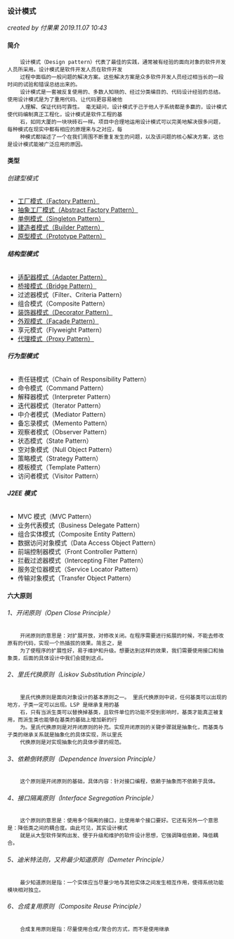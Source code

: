 ### 设计模式

*created by 付果果  2019.11.07 10:43*


#### 简介

```
    设计模式（Design pattern）代表了最佳的实践，通常被有经验的面向对象的软件开发人员所采用。设计模式是软件开发人员在软件开发
	过程中面临的一般问题的解决方案。这些解决方案是众多软件开发人员经过相当长的一段时间的试验和错误总结出来的。
    设计模式是一套被反复使用的、多数人知晓的、经过分类编目的、代码设计经验的总结。使用设计模式是为了重用代码、让代码更容易被他
	人理解、保证代码可靠性。 毫无疑问，设计模式于己于他人于系统都是多赢的，设计模式使代码编制真正工程化，设计模式是软件工程的基
	石，如同大厦的一块块砖石一样。项目中合理地运用设计模式可以完美地解决很多问题，每种模式在现实中都有相应的原理来与之对应，每
	种模式都描述了一个在我们周围不断重复发生的问题，以及该问题的核心解决方案，这也是设计模式能被广泛应用的原因。
```

 

#### 类型

###### 创建型模式

- [工厂模式（Factory Pattern）](./markdown/1_工厂模式.md)
- [抽象工厂模式（Abstract Factory Pattern）](./markdown/2_抽象工厂模式.md)
- [单例模式（Singleton Pattern）](./markdown/3_单例模式.md)
- [建造者模式（Builder Pattern）](./markdown/4_建造者模式.md)
- [原型模式（Prototype Pattern）](./markdown/5_原型模式.md)

###### **结构型模式** 

- [适配器模式（Adapter Pattern）](./markdown/7_适配器模式.md)
- [桥接模式（Bridge Pattern）](./markdown/10_桥接模式.md)
- 过滤器模式（Filter、Criteria Pattern）
- 组合模式（Composite Pattern）
- [装饰器模式（Decorator Pattern）](./markdown/9_装饰者模式.md)
- [外观模式（Facade Pattern）](./markdown/6_外观模式.md)
- 享元模式（Flyweight Pattern）
- [代理模式（Proxy Pattern）](./markdown/8_代理模式.md)

###### **行为型模式** 

- 责任链模式（Chain of Responsibility Pattern）
- 命令模式（Command Pattern）
- 解释器模式（Interpreter Pattern）
- 迭代器模式（Iterator Pattern）
- 中介者模式（Mediator Pattern）
- 备忘录模式（Memento Pattern）
- 观察者模式（Observer Pattern）
- 状态模式（State Pattern）
- 空对象模式（Null Object Pattern）
- 策略模式（Strategy Pattern）
- 模板模式（Template Pattern）
- 访问者模式（Visitor Pattern）

###### **J2EE 模式** 

- MVC 模式（MVC Pattern）
- 业务代表模式（Business Delegate Pattern）
- 组合实体模式（Composite Entity Pattern）
- 数据访问对象模式（Data Access Object Pattern）
- 前端控制器模式（Front Controller Pattern）
- 拦截过滤器模式（Intercepting Filter Pattern）
- 服务定位器模式（Service Locator Pattern）
- 传输对象模式（Transfer Object Pattern）



#### 六大原则

###### 1、开闭原则（Open Close Principle）

```
	开闭原则的意思是：对扩展开放，对修改关闭。在程序需要进行拓展的时候，不能去修改原有的代码，实现一个热插拔的效果。简言之，是
	为了使程序的扩展性好，易于维护和升级。想要达到这样的效果，我们需要使用接口和抽象类，后面的具体设计中我们会提到这点。
```

###### 2、里氏代换原则（Liskov Substitution Principle）

```
	里氏代换原则是面向对象设计的基本原则之一。 里氏代换原则中说，任何基类可以出现的地方，子类一定可以出现。LSP 是继承复用的基
	石，只有当派生类可以替换掉基类，且软件单位的功能不受到影响时，基类才能真正被复用，而派生类也能够在基类的基础上增加新的行
	为。里氏代换原则是对开闭原则的补充。实现开闭原则的关键步骤就是抽象化，而基类与子类的继承关系就是抽象化的具体实现，所以里氏
	代换原则是对实现抽象化的具体步骤的规范。
```

###### 3、依赖倒转原则（Dependence Inversion Principle）

```
	这个原则是开闭原则的基础，具体内容：针对接口编程，依赖于抽象而不依赖于具体。
```

###### 4、接口隔离原则（Interface Segregation Principle）

```
	这个原则的意思是：使用多个隔离的接口，比使用单个接口要好。它还有另外一个意思是：降低类之间的耦合度。由此可见，其实设计模式
	就是从大型软件架构出发、便于升级和维护的软件设计思想，它强调降低依赖，降低耦合。
```

###### 5、迪米特法则，又称最少知道原则（Demeter Principle）

```
	最少知道原则是指：一个实体应当尽量少地与其他实体之间发生相互作用，使得系统功能模块相对独立。
```

###### 6、合成复用原则（Composite Reuse Principle）

```
	合成复用原则是指：尽量使用合成/聚合的方式，而不是使用继承	
```

